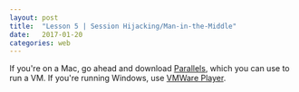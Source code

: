 ```yaml
---
layout: post
title:  "Lesson 5 | Session Hijacking/Man-in-the-Middle"
date:   2017-01-20
categories: web
---
```


If you're on a Mac, go ahead and download [Parallels][parallels], which you can use to run a VM. If you're running Windows, use [VMWare Player][vmware-player].

[parallels]: https://www.parallels.com/
[vmware-player]: https://www.vmware.com/products/workstation-player.html

